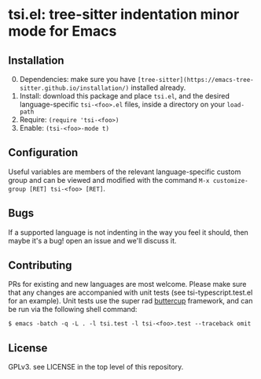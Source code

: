 # tsi.el: tree-sitter indentation minor mode for Emacs

## Installation

0. Dependencies: make sure you have `[tree-sitter](https://emacs-tree-sitter.github.io/installation/)` installed already.
1. Install: download this package and place `tsi.el`, and the desired language-specific `tsi-<foo>.el` files,  inside a directory on your `load-path`
2. Require: `(require 'tsi-<foo>)`
3. Enable: `(tsi-<foo>-mode t)`

## Configuration

Useful variables are members of the relevant language-specific custom group and can be viewed and modified with the command `M-x customize-group [RET] tsi-<foo> [RET]`.

## Bugs

If a supported language is not indenting in the way you feel it should, then maybe it's a bug!  open an issue and we'll discuss it.

## Contributing

PRs for existing and new languages are most welcome.  Please make sure that any changes are accompanied with unit tests (see tsi-typescript.test.el for an example).  Unit tests use the super rad [buttercup](https://github.com/jorgenschaefer/emacs-buttercup) framework, and can be run via the following shell command:

`$ emacs -batch -q -L . -l tsi.test -l tsi-<foo>.test --traceback omit`

## License

GPLv3.  see LICENSE in the top level of this repository.
